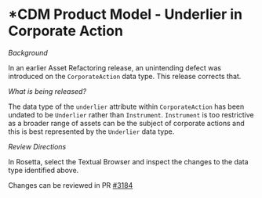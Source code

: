 # *CDM Product Model - Underlier in Corporate Action

_Background_

In an earlier Asset Refactoring release, an unintending defect was introduced on the `CorporateAction` data type.
This release corrects that.

_What is being released?_

The data type of the `underlier` attribute within `CorporateAction` has been undated to be `Underlier` rather than
`Instrument`.  `Instrument` is too restrictive as a broader range of assets can be the subject of corporate actions
and this is best represented by the `Underlier` data type.

_Review Directions_

In Rosetta, select the Textual Browser and inspect the changes to the data type identified above.

Changes can be reviewed in PR [#3184](https://github.com/finos/common-domain-model/pull/3189)

